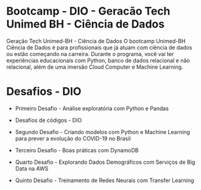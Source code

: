 # Bootcamp - DIO - Geracão Tech Unimed BH - Ciência de Dados

Geração Tech Unimed-BH - Ciência de Dados
O bootcamp Unimed-BH Ciência de Dados é para profissionais que já atuam com ciência de dados ou estão começando na carreira. Durante o programa, você vai ter experiências educacionais com Python, banco de dados relacional e não relacional, além de uma imersão Cloud Computer e Machine Learning.

# Desafios - DIO

* Primeiro Desafio - Análise exploratória com Python e Pandas

* Desafios de códigos - DIO

* Segundo Desafio - Criando modelos com Python e Machine Learning para prever a evolução do COVID-19 no Brasil

* Terceiro Desafio - Boas práticas com DynamoDB

* Quarto Desafio - Explorando Dados Demográficos com Serviços de Big Data na AWS

* Quinto Desafio - Treinamento de Redes Neurais com Transfer Learning
